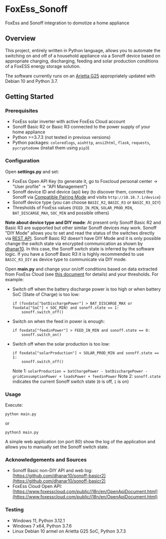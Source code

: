 # FoxEss_Sonoff
FoxEss and Sonoff integration to domotize a home appliance

## Overview

This project, entirely written in Python language, allows you to automate the switching on and off of a household appliance via a Sonoff device based on appropriate charging, discharging, feeding and solar production conditions of a FoxESS energy storage solution.

The software currently runs on an [Arietta G25](https://www.acmesystems.it/arietta) appropriately updated with Debian 10 and Python 3.7.

## Getting Started

### Prerequisites

- FoxEss solar inverter with active FoxEss Cloud account
- Sonoff Basic R2 or Basic R3 connected to the power supply of your home appliance
- Python >=3.7.3 (not tested in previous versions)
- Python packages: ``coloredlogs``, ``aiohttp``, ``ansi2html``, ``flask``, ``requests``, ``pycryptodome`` (install them using ``pip3``)

### Configuration

Open **settings.py** and set:
- FoxEss Open API Key (to generate it, go to Foxcloud personal center -> "User profile" -> "API Management")
- Sonoff device ID and device (api) key (to discover them, connect the Sonoff via [Compatible Pairing Mode](https://sonoff.tech/diy-developer/#:~:text=Entering%20the%20Compatible%20Pairing%20Mode,mobile%20phone%20or%20PC) and visits ``http://10.10.7.1/device``)
- Sonoff device type (you can choose ``BASIC_R2``, ``BASIC_R3`` or ``BASIC_R3_DIY``)
- Thresholds of FoxEss values (``FEED_IN_MIN``, ``SOLAR_PROD_MIN``, ``BAT_DISCARGE_MAX``, ``SOC_MIN`` and possible others)

**Note about device type and DIY mode**: At present only Sonoff Basic R2 and Basic R3 are supported but other similar Sonoff devices may work. Sonoff "DIY Mode" allows you to set and read the status of the switches directly via [REST API](https://sonoff.tech/diy-developer/#8). Sonoff Basic R2 doesn't have DIY Mode and it is only possible change the switch state via encrypted communication as shown by [dhanar10](https://github.com/dhanar10/sonoff-basicr2/blob/main/sonoff-basicr2.py). In this case, the Sonoff switch state is inferred by the software logic. If you have a Sonoff Basic R3 it is highly recommended to use ``BASIC_R3_DIY`` as device type to communicate via DIY mode.

Open **main.py** and change your on/off conditions based on data extracted from FoxEss Cloud (see [this document](https://cdck-file-uploads-canada1.s3.dualstack.ca-central-1.amazonaws.com/free1/uploads/ai_speaker/original/2X/5/5e551aef937bf8c456f6ed32375badf2f9a33333.pdf) for details) and your thresholds.
For example:
- Switch off when the battery discharge power is too high or when battery SoC (State of Charge) is too low:
    ```
    if (foxdata["batDischargePower"] > BAT_DISCARGE_MAX or foxdata["SoC"] < SOC_MIN) and sonoff.state == 1:
        sonoff.switch_off()
    ```
- Switch on when the feed in power is enough:
    ```
    if foxdata["feedinPower"] > FEED_IN_MIN and sonoff.state == 0:
        sonoff.switch_on()
	```
- Switch off when the solar production is too low:
    ```
    if foxdata["solarProduction"] < SOLAR_PROD_MIN and sonoff.state == 1:
        sonoff.switch_off()
    ```
    Note 1: ``solarProduction = batChargePower - batDischargePower - gridConsumptionPower + loadsPower + feedinPower``
    Note 2: ``sonoff.state`` indicates the current Sonoff switch state (``0`` is off, ``1`` is on)


### Usage

Execute:
```
python main.py
```
or
```
python3 main.py
```

A simple web application (on port 80) show the log of the application and allows you to manually set the Sonoff switch state.

### Acknowledgements and Sources

- Sonoff Basic non-DIY API and web log: [https://github.com/dhanar10/sonoff-basicr2](https://github.com/dhanar10/sonoff-basicr2)
- FoxEss Cloud Open API: [https://www.foxesscloud.com/public/i18n/en/OpenApiDocument.html](https://www.foxesscloud.com/public/i18n/en/OpenApiDocument.html)

### Testing

- Windows 11, Python 3.12.1
- Windows 7 x64, Python 3.7.6
- Linux Debian 10 armel on Arietta G25 SoC, Python 3.7.3
